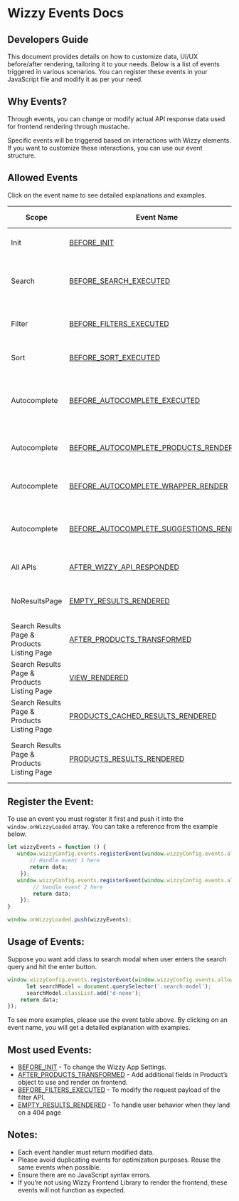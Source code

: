 # Wizzy Events Docs

## Developers Guide
This document provides details on how to customize data, UI/UX before/after rendering, tailoring it to your needs. Below is a list of events triggered in various scenarios. You can register these events in your JavaScript file and modify it as per your need.

## Why Events?
Through events, you can change or modify actual API response data used for frontend rendering through mustache.

Specific events will be triggered based on interactions with Wizzy elements. If you want to customize these interactions, you can use our event structure.


## Allowed Events
Click on the event name to see detailed explanations and examples.


|                 Scope                 |               Event Name                  |                  When Executed ?                     |    Purpose             |
|----------------------------------------|-------------------------------------------|--------------------------------------------------|---------------------------
| Init                                   | [BEFORE_INIT](/BEFORE_INIT)     | Before Wizzy gets initialized.                  | To change the Wizzy App Settings.|
| Search                                 | [BEFORE_SEARCH_EXECUTED](/BEFORE_SEARCH_EXECUTED) | Before the search API call.    |Modify the request payload of the search API .  |
| Filter                                 | [BEFORE_FILTERS_EXECUTED](/BEFORE_FILTERS_EXECUTED) | Before the filter API call. |Modify the request payload of the filter API.|
| Sort                                   | [BEFORE_SORT_EXECUTED](/BEFORE_SORT_EXECUTED) | Before the sort is executed. | Modify the sort payload.|
| Autocomplete                           | [BEFORE_AUTOCOMPLETE_EXECUTED](/BEFORE_AUTOCOMPLETE_EXECUTED) | Before the autocomplete API call. | Modify the request payload of the autocomplete API.|
| Autocomplete                           | [BEFORE_AUTOCOMPLETE_PRODUCTS_RENDER](/BEFORE_AUTOCOMPLETE_PRODUCTS_RENDER) | Before the autocomplete products render. | Modify the products data.|
| Autocomplete                           | [BEFORE_AUTOCOMPLETE_WRAPPER_RENDER](/BEFORE_AUTOCOMPLETE_WRAPPER_RENDER) | Just before autocomplete HTML render. | To modify the direct HTML. |
| Autocomplete                           | [BEFORE_AUTOCOMPLETE_SUGGESTIONS_RENDER](/BEFORE_AUTOCOMPLETE_SUGGESTIONS_RENDER) |Before autocomplete suggestion render. | Modify the JSON object of autocomplete suggestions.|
| All APIs                               | [AFTER_WIZZY_API_RESPONDED](/AFTER_WIZZY_API_RESPONDED) | After all API calls | Modify the server response. |
| NoResultsPage                          | [EMPTY_RESULTS_RENDERED](/EMPTY_RESULTS_RENDERED) | Triggered after an empty page is rendered| Add custom pop-ups |
| Search Results Page & Products Listing Page| [AFTER_PRODUCTS_TRANSFORMED](/AFTER_PRODUCTS_TRANSFORMED) |After product data is ready for rendering purpose.| Modify Products JSON object. |
| Search Results Page & Products Listing Page| [VIEW_RENDERED](/VIEW_RENDERED) | Triggered after view is rendered. | Attach custom events. |
| Search Results Page & Products Listing Page| [PRODUCTS_CACHED_RESULTS_RENDERED](/PRODUCTS_CACHED_RESULTS_RENDERED) | When navigated back to the search page. | Attach custom events. |
| Search Results Page & Products Listing Page   | [PRODUCTS_RESULTS_RENDERED](/PRODUCTS_RESULTS_RENDERED) | Triggered after products are rendered. | To attach custom events to product elements. |

## Register the Event: 
To use an event you must register it first and push it into the `window.onWizzyLoaded` array. You can take a reference from the example below.


```javascript
let wizzyEvents = function () {
   window.wizzyConfig.events.registerEvent(window.wizzyConfig.events.allowedEvents.BEFORE_INIT, function (data) {
       // Handle event 1 here
       return data;
    });
   window.wizzyConfig.events.registerEvent(window.wizzyConfig.events.allowedEvents.VIEW_RENDERED, function (data) {
        // Handle event 2 here
        return data;
    });
}

window.onWizzyLoaded.push(wizzyEvents);
```

## Usage of Events:
Suppose you want add class to search modal  when user enters the search query and hit the enter button. 

```javascript
window.wizzyConfig.events.registerEvent(window.wizzyConfig.events.allowedEvents.BEFORE_SEARCH_EXECUTED, function (data) {
      let searchModel = document.querySelector('.search-model');
      searchModel.classList.add('d-none');
    return data;
});
```
To see more examples, please use the event table above. By clicking on an event name, you will get a detailed explanation with examples.

## Most used Events:
* [BEFORE_INIT](/BEFORE_INIT/README.md) - To change the Wizzy App Settings.
* [AFTER_PRODUCTS_TRANSFORMED](/AFTER_PRODUCTS_TRANSFORMED/README.md) - Add additional fields in Product’s object to use and render on frontend.
* [BEFORE_FILTERS_EXECUTED](/BEFORE_FILTERS_EXECUTED/README.md) - To modify the request payload of the filter API.
* [EMPTY_RESULTS_RENDERED](/EMPTY_RESULTS_RENDERED/README.md) - To handle user behavior when they land on a 404 page

## Notes:
* Each event handler must return modified data.
* Please avoid duplicating events for optimization purposes. Reuse the same events when possible.
* Ensure there are no JavaScript syntax errors.
* If you’re not using Wizzy Frontend Library to render the frontend, these events will not function as expected. 